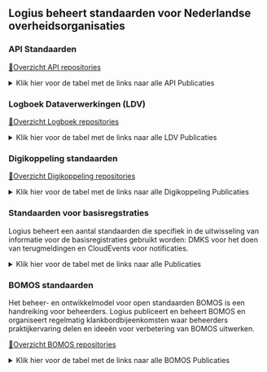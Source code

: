## Logius beheert standaarden voor Nederlandse overheidsorganisaties

### API Standaarden

[:file_folder:Overzicht API repositories](https://github.com/search?q=topic%3Aapi+org%3ALogius-standaarden+fork%3Atrue&type=repositories)

 <details>
  <summary>Klik hier voor de tabel met de links naar alle API Publicaties</summary>
   
| Formele standaard                                            | Gepubliceerde versie                                         | Werk versie                                                  | Repository                                                   |
| ------------------------------------------------------------ | ------------------------------------------------------------ | ------------------------------------------------------------ | ------------------------------------------------------------ |
| 🏛️ [NLGov API Design Rules (ADR)](https://forumstandaardisatie.nl/open-standaarden/rest-api-design-rules) | [ADR v2.0.0 (definitief)](https://gitdocumentatie.logius.nl/publicatie/api/adr/) | [ADR (werkversie)](https://logius-standaarden.github.io/API-Design-Rules/) | [API-Design-Rules](https://github.com/Logius-standaarden/API-Design-Rules) |
| 🏛️ [NLGov OAuth 2.0 profile (OAuth)](https://forumstandaardisatie.nl/open-standaarden/nl-gov-assurance-profile-oauth-20) | [OAuth v1.1.0 (proposed)](https://gitdocumentatie.logius.nl/publicatie/api/oauth/) | [OAuth (werkversie)](https://logius-standaarden.github.io/OAuth-NL-profiel/) | [OAuth-NL-profiel](https://github.com/Logius-standaarden/OAuth-NL-profiel) |
| 🏛️ [NLGov OpenID Connect profile (OIDC)](https://www.forumstandaardisatie.nl/open-standaarden/authenticatie-standaarden) | [OIDC v1.0.1 (definitief)](https://gitdocumentatie.logius.nl/publicatie/api/oidc/) | [OIDC (werkversie)](https://logius-standaarden.github.io/OIDC-NLGOV/) | [OIDC-NLGOV](https://github.com/Logius-standaarden/OIDC-NLGOV) |
| 🏛️ Module transport security | [API module transport-security v1.0.2 (definitief)](https://gitdocumentatie.logius.nl/publicatie/api/mod-ts/) | [API module transport-security (werkversie)](https://logius-standaarden.github.io/API-mod-transport-security/) | [API-mod-transport-security ](https://github.com/Logius-standaarden/API-mod-transport-security) |
| 🏛️ Module Geospatial | [API module geospatial v1.0.2 (definitief)](https://gitdocumentatie.logius.nl/publicatie/api/mod-geo/1.0.2/) | [API module geospatial (werkversie)](https://logius-standaarden.github.io/API-mod-geospatial/) | [ API-mod-geospatial](https://github.com/Logius-standaarden/API-mod-geospatial) |

</details>


### Logboek Dataverwerkingen (LDV)

[:file_folder:Overzicht Logboek repositories](https://github.com/search?q=topic%3Alogboek+org%3ALogius-standaarden+fork%3Atrue&type=repositories)

<details>
  <summary>Klik hier voor de tabel met de links naar alle LDV Publicaties</summary>

De Logboek Dataverwerkingen (LDV) standaard bestaat uit de volgende drie documenten:

| Beschrijving van het document           | Gepubliceerde versie                  | Werk versie                             | Repository                                                   |
| --------------------------------------- | ------------------------------------- | --------------------------------------- | ------------------------------------------------------------ |
| 1. De LDV Normatieve Standaard | - | [Logboek dataverwerkingen (werkversie)](https://logius-standaarden.github.io/logboek-dataverwerkingen/) | [logboek-dataverwerkingen](https://github.com/Logius-standaarden/logboek-dataverwerkingen) |
| 2. De Algemene Inleiding | - | [De Algemene Inleiding (werkversie)](https://logius-standaarden.github.io/publicatie/api/Logboek_Algemeen/)|[logboek-dataverwerkingen_Inleiding](https://github.com/Logius-standaarden/logboek-dataverwerkingen_Inleiding)|
| 3. het Juridische Beleidskader | - |[Juridisch Beleidskader (werkversie)](https://logius-standaarden.github.io/publicatie/api/Logboek_Juridisch/)|[logboek-dataverwerkingen_Juridisch-beleidskader](https://github.com/Logius-standaarden/logboek-dataverwerkingen_Juridisch-beleidskader/)|
   
</details>

### Digikoppeling standaarden

[:file_folder:Overzicht Digikoppeling repositories](https://github.com/search?q=topic%3Adigikoppeling+org%3ALogius-standaarden+fork%3Atrue&type=repositories)

 <details>
  <summary>Klik hier voor de tabel met de links naar alle Digikoppeling Publicaties</summary>
   
| Repository | Gepubliceerde versie | Werkversie |
| ---------- | -------------------- | ---------- |
| [Digikoppeling Architectuur](https://github.com/Logius-standaarden/Digikoppeling-Architectuur) | [2.0.2 (12 augustus 2022)](https://gitdocumentatie.logius.nl/publicatie/dk/architectuur/) | [16 januari 2024](https://logius-standaarden.github.io/Digikoppeling-Architectuur/) |
| [Digikoppeling Koppelvlakstandaard REST-API](https://github.com/Logius-standaarden/Digikoppeling-Koppelvlakstandaard-REST-API) | [1.1.1 (14 november 2022)](https://gitdocumentatie.logius.nl/publicatie/dk/restapi/) | [19 juni 2024](https://logius-standaarden.github.io/Digikoppeling-Koppelvlakstandaard-REST-API/) |
| [OIN Stelsel](https://github.com/Logius-standaarden/OIN-Stelsel) | [2.1.0 (19 januari 2024)](https://gitdocumentatie.logius.nl/publicatie/dk/oin/) | [1 juli 2024](https://logius-standaarden.github.io/OIN-Stelsel/) |
| [Digikoppeling Koppelvlakstandaard ebMS2](https://github.com/Logius-standaarden/Digikoppeling-Koppelvlakstandaard-ebMS2) | [3.3.2 (31 mei 2024)](https://gitdocumentatie.logius.nl/publicatie/dk/ebms/) | [31 mei 2024](https://logius-standaarden.github.io/Digikoppeling-Koppelvlakstandaard-ebMS2/) |
| [Digikoppeling Koppelvlakstandaard WUS](https://github.com/Logius-standaarden/Digikoppeling-Koppelvlakstandaard-WUS) | [3.8.1 (11 april 2022)](https://gitdocumentatie.logius.nl/publicatie/dk/wus/) | [19 juli 2024](https://logius-standaarden.github.io/Digikoppeling-Koppelvlakstandaard-WUS/) |
| [Digikoppeling Koppelvlakstandaard Grote Berichten](https://github.com/Logius-standaarden/Digikoppeling-Koppelvlakstandaard-GB) | [3.8.1 (11 april 2022)](https://gitdocumentatie.logius.nl/publicatie/dk/gb/) | [15 november 2023](https://logius-standaarden.github.io/Digikoppeling-Koppelvlakstandaard-GB/) |
| [Digikoppeling Identificatie en Authenticatie](https://github.com/Logius-standaarden/Digikoppeling-Identificatie-en-Authenticatie) | [1.4.3 (15 juni 2023)](https://gitdocumentatie.logius.nl/publicatie/dk/idauth/) | [15 november 2023](https://logius-standaarden.github.io/Digikoppeling-Identificatie-en-Authenticatie/) |
| [Digikoppeling Beveiligingstandaarden en voorschriften](https://github.com/Logius-standaarden/Digikoppeling-Beveiligingsstandaarden-en-voorschriften) | [1.4 (1 februari 2021)](https://gitdocumentatie.logius.nl/publicatie/dk/beveilig/) | [11 september 2024](https://logius-standaarden.github.io/Digikoppeling-Beveiligingsstandaarden-en-voorschriften/) |
| [Digikoppeling Overzicht Actuele Documentatie en Compliance](https://github.com/Logius-standaarden/Digikoppeling-Overzicht-Actuele-Documentatie-en-Compliance) | [1.10 (14 november 2022)](https://gitdocumentatie.logius.nl/publicatie/dk/actueel/) | [15 november 2023](https://logius-standaarden.github.io/Digikoppeling-Overzicht-Actuele-Documentatie-en-Compliance/) |
| [Digikoppeling Best Practices WUS](https://github.com/Logius-standaarden/Digikoppeling-Best-Practices-WUS) | [1.10.2 (7 juli 2023)](https://gitdocumentatie.logius.nl/publicatie/dk/bpwus/) | [15 november 2023](https://logius-standaarden.github.io/Digikoppeling-Best-Practices-WUS/) |
| [Digikoppeling Best Practices ebMS2](https://github.com/Logius-standaarden/Digikoppeling-Best-Practices-ebMS2) | [3.2.2 (7 juli 2023)](https://gitdocumentatie.logius.nl/publicatie/dk/bpebms/) | [15 november 2023](https://logius-standaarden.github.io/Digikoppeling-Best-Practices-ebMS2/) |
| [Digikoppeling Best Practices Grote Berichten](https://github.com/Logius-standaarden/Digikoppeling-Best-Practices-GB) | [3.2.0 (7 juli 2023)](https://gitdocumentatie.logius.nl/publicatie/dk/bpgb/) | [15 november 2023](https://logius-standaarden.github.io/Digikoppeling-Best-Practices-GB/) |
| [Digikoppeling Gebruik en Achtergrond Certificaten](https://github.com/Logius-standaarden/Digikoppeling-Gebruik-en-achtergrond-certificaten) | [1.6.3 (7 juli 2023)](https://gitdocumentatie.logius.nl/publicatie/dk/gbachtcert/) | [15 november 2023](https://logius-standaarden.github.io/Digikoppeling-Gebruik-en-achtergrond-certificaten/) |
| [Wat is Digikoppeling?](https://github.com/Logius-standaarden/Digikoppeling-Wat-is-Digikoppeling) | [1.1.2 (11 april 2022)](https://gitdocumentatie.logius.nl/publicatie/dk/watisdk/) | [15 november 2023](https://logius-standaarden.github.io/Digikoppeling-Wat-is-Digikoppeling/) |
| [Digikoppeling Beheermodel](https://github.com/Logius-standaarden/Digikoppeling-Beheermodel) | [1.8 (23 september 2023)](https://gitdocumentatie.logius.nl/publicatie/dk/beheer/) | [5 april 2024](https://logius-standaarden.github.io/Digikoppeling-Beheermodel/) |
| [Digikoppeling Roadmap](https://github.com/Logius-standaarden/Digikoppeling-Algemeen) | [2024-2025 (11 juni 2024)](https://gitdocumentatie.logius.nl/publicatie/dk/roadmap/) | [19 augustus 2024](https://logius-standaarden.github.io/Digikoppeling-Algemeen/) |
| [Digikoppeling Handreiking Adressering en Routering](https://github.com/Logius-standaarden/Digikoppeling-Handreiking-Adressering-en-Routering) | [1.1.0 (13 februari 2023)](https://gitdocumentatie.logius.nl/publicatie/dk/bpadres/) | [25 oktober 2023](https://logius-standaarden.github.io/Digikoppeling-Handreiking-Adressering-en-Routering/) |

</details>

### Standaarden voor basisregstraties

Logius beheert een aantal standaarden die specifiek in de uitwisseling van informatie voor de basisregistraties gebruikt worden: DMKS voor het doen van terugmeldingen en CloudEvents voor notificaties.

 <details>
  <summary>Klik hier voor de tabel met de links naar alle Publicaties</summary>

| Repository                    | Gepubliceerde versie          | Werk versie                   |
| ----------------------------- | ----------------------------- | ----------------------------- |
| [Digimelding-Koppelvlakspecificatie](https://github.com/Logius-standaarden/Digimelding-Koppelvlakspecificatie/) | [Vastgestelde versie, 1 juni 2021](https://gitdocumentatie.logius.nl/publicatie/digimelding/koppelvlak/) | [Werkversie, 17 mei 2023](https://logius-standaarden.github.io/Digimelding-Koppelvlakspecificatie/) |
| [NL-GOV-profile-for-CloudEvents](https://github.com/Logius-standaarden/NL-GOV-profile-for-CloudEvents) | [Vastgestelde versie, 5 juli 2022](https://gitdocumentatie.logius.nl/publicatie/notificatieservices/CloudEvents-NL/) | [Werkversie, 5 juli 2022](https://gitdocumentatie.logius.nl/publicatie/notificatieservices/CloudEvents-NL/) |
| [CloudEvents-NL-Guidelines](https://github.com/Logius-standaarden/CloudEvents-NL-Guidelines), handreiking voor toepassing | [Vastgestelde versie](https://gitdocumentatie.logius.nl/publicatie/notificatieservices/guidelines/) | [Werkversie](https://gitdocumentatie.logius.nl/publicatie/notificatieservices/guidelines) |

</details>

### BOMOS standaarden

Het beheer- en ontwikkelmodel voor open standaarden BOMOS is een handreiking voor beheerders. Logius publiceert en beheert BOMOS en organiseert regelmatig klankbordbijeenkomsten waar beheerders praktijkervaring delen en ideeën voor verbetering van BOMOS uitwerken.

[:file_folder:Overzicht BOMOS repositories](https://github.com/search?q=topic%3Abomos+org%3ALogius-standaarden+fork%3Atrue&type=repositories)

 <details>
  <summary>Klik hier voor de tabel met de links naar alle BOMOS Publicaties</summary>

| Repository                    | Gepubliceerde versie          | Werk versie                   |
| ----------------------------- | ----------------------------- | ----------------------------- |
| [BOMOS-Fundament](https://github.com/Logius-standaarden/BOMOS-Fundament)     | [Vastgestelde versie, 2 november 2023](https://gitdocumentatie.logius.nl/publicatie/bomos/fundament)   | [Werkversie](https://logius-standaarden.github.io/BOMOS-Fundament/)   |
| [BOMOS-Verdieping](https://github.com/Logius-standaarden/BOMOS-Verdieping)   | [Vastgestelde versie, 2 november 2023](https://gitdocumentatie.logius.nl/publicatie/bomos/verdieping)  | [Werkversie](https://logius-standaarden.github.io/BOMOS-Verdieping/)  |
| [BOMOS-Stelsels](https://github.com/Logius-standaarden/BOMOS-Stelsels), aanvullende module over het beheer van afsprakenstelsels      | [Vastgestelde versie, 7 juni 2022](https://gitdocumentatie.logius.nl/publicatie/bomos/stelsels)    | [Werkversie](https://logius-standaarden.github.io/BOMOS-Stelsels/)    |
| [BOMOS-LinkedData](https://github.com/Logius-standaarden/BOMOS-LinkedData), aanvullende module specifiek over beheer van linked data. | [Vastgestelde versie, 7 juni 2022](https://gitdocumentatie.logius.nl/publicatie/bomos/linkeddata)  | [Werkversie](https://logius-standaarden.github.io/BOMOS-LinkedData/)  |
| [BOMOS-Beheermodel](https://github.com/Logius-standaarden/BOMOS-Beheermodel), hoe BOMOS zelf beheerd wordt. | [Vastgestelde versie, 23 september 2023](https://gitdocumentatie.logius.nl/publicatie/bomos/beheer) | [Werkversie](https://logius-standaarden.github.io/BOMOS-Beheermodel/) |

</details>

<!--

**Here are some ideas to get you started:**

🙋‍♀️ A short introduction - what is your organization all about?
🌈 Contribution guidelines - how can the community get involved?
👩‍💻 Useful resources - where can the community find your docs? Is there anything else the community should know?
🍿 Fun facts - what does your team eat for breakfast?
🧙 Remember, you can do mighty things with the power of [Markdown](https://docs.github.com/github/writing-on-github/getting-started-with-writing-and-formatting-on-github/basic-writing-and-formatting-syntax)
-->
